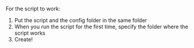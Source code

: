 For the script to work:
1. Put the script and the config folder in the same folder
2. When you run the script for the first time, specify the folder where the script works
3. Create!
